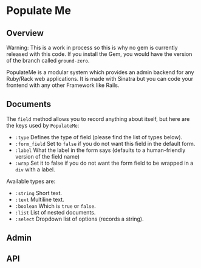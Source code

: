 Populate Me
===========

Overview
--------

Warning: This is a work in process so this is why no gem is currently released with this code. If you install the Gem, you would have the version of the branch called `ground-zero`.

PopulateMe is a modular system which provides an admin backend for any Ruby/Rack web applications.
It is made with Sinatra but you can code your frontend with any other Framework like Rails.

Documents
---------

The `field` method allows you to record anything about
itself, but here are the keys used by `PopulateMe`:

- `:type` Defines the type of field (please find the list of types below).
- `:form_field` Set to `false` if you do not want this field in the default form.
- `:label` What the label in the form says (defaults to a human-friendly version of the field name)
- `:wrap` Set it to false if you do not want the form field to be wrapped in a `div` with a label.

Available types are:

- `:string` Short text.
- `:text` Multiline text.
- `:boolean` Which is `true` or `false`.
- `:list` List of nested documents.
- `:select` Dropdown list of options (records a string).

Admin
-----

API
---

